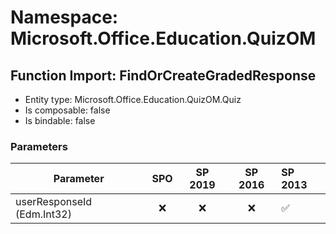 # Namespace: Microsoft.Office.Education.QuizOM

## Function Import: FindOrCreateGradedResponse

- Entity type: Microsoft.Office.Education.QuizOM.Quiz
- Is composable: false
- Is bindable: false

### Parameters

Parameter | SPO | SP 2019 | SP 2016 | SP 2013
----------|:---:|:-------:|:-------:|:-------
userResponseId (Edm.Int32) | ❌ | ❌ | ❌ | ✅
